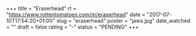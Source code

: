 +++
title = "Eraserhead"
rt = "https://www.rottentomatoes.com/m/eraserhead"
date = "2017-07-10T17:54:20+01:00"
slug = "eraserhead"
poster = "jaws.jpg"
date_watched = ""
draft = false
rating = "-"
status = "PENDING"
+++